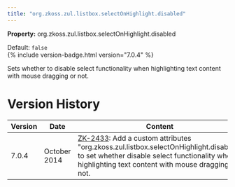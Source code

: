```yaml
---
title: "org.zkoss.zul.listbox.selectOnHighlight.disabled"
---
```


**Property:** org.zkoss.zul.listbox.selectOnHighlight.disabled

Default: `false`  
{% include version-badge.html version="7.0.4" %}

Sets whether to disable select functionality when highlighting text
content with mouse dragging or not.

# Version History

| Version | Date         | Content                                                                                                                                                                                                                               |
|---------|--------------|---------------------------------------------------------------------------------------------------------------------------------------------------------------------------------------------------------------------------------------|
| 7.0.4   | October 2014 | [ZK-2433](http://tracker.zkoss.org/browse/ZK-2433): Add a custom attributes "org.zkoss.zul.listbox.selectOnHighlight.disabled" to set whether disable select functionality when highlighting text content with mouse dragging or not. |
